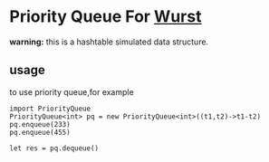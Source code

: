 # Priority Queue For [Wurst](https://github.com/wurstscript)

**warning:** this is a hashtable simulated data structure.

## usage

to use priority queue,for example
```wurst
import PriorityQueue
PriorityQueue<int> pq = new PriorityQueue<int>((t1,t2)->t1-t2)
pq.enqueue(233)
pq.enqueue(455)

let res = pq.dequeue()
```

